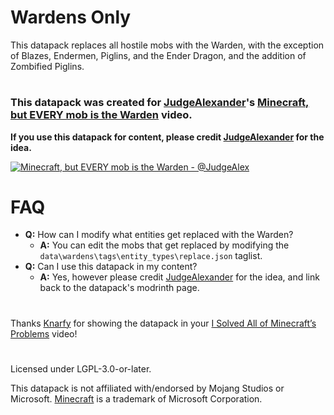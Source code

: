 # Wardens Only  

This datapack replaces all hostile mobs with the Warden, with the exception of Blazes, Endermen, Piglins, and the Ender Dragon, and the addition of Zombified Piglins.

#  
### This datapack was created for [JudgeAlexander](https://youtube.com/@JudgeAlex)'s [Minecraft, but EVERY mob is the Warden](https://www.youtube.com/watch?v=StjjgrTdLYY) video.  
**If you use this datapack for content, please credit [JudgeAlexander](https://youtube.com/@JudgeAlex) for the idea.**  

[![Minecraft, but EVERY mob is the Warden - @JudgeAlex](https://img.youtube.com/vi/StjjgrTdLYY/default.jpg)](https://youtu.be/StjjgrTdLYY)

# FAQ  
- **Q:** How can I modify what entities get replaced with the Warden?  
  - **A:** You can edit the mobs that get replaced by modifying the `data\wardens\tags\entity_types\replace.json` taglist.  
- **Q:** Can I use this datapack in my content?  
  - **A:** Yes, however please credit [JudgeAlexander](https://youtube.com/@JudgeAlex) for the idea, and link back to the datapack's modrinth page.  

# 
Thanks [Knarfy](https://www.youtube.com/@Knarfy) for showing the datapack in your [I Solved All of Minecraft’s Problems](https://www.youtube.com/watch?v=ii27zJ0tSG4) video!

#  
Licensed under LGPL-3.0-or-later.

This datapack is not affiliated with/endorsed by Mojang Studios or Microsoft.
[Minecraft](https://minecraft.net) is a trademark of Microsoft Corporation.
